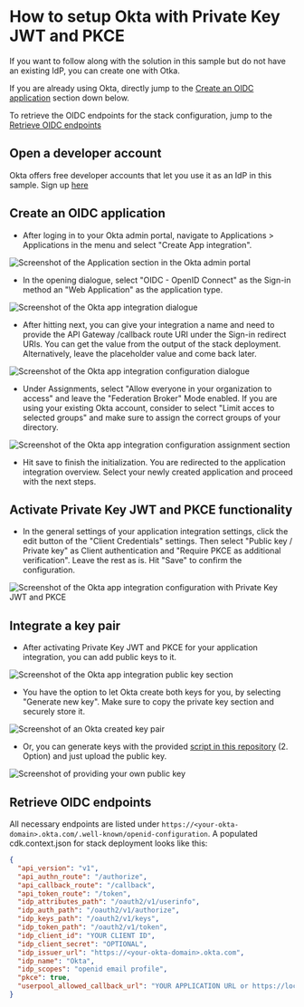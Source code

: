 # How to setup Okta with Private Key JWT and PKCE

If you want to follow along with the solution in this sample but do not have an existing IdP, you can create one with Otka.

If you are already using Okta, directly jump to the [Create an OIDC application](#create-an-oidc-application) section down below.

To retrieve the OIDC endpoints for the stack configuration, jump to the [Retrieve OIDC endpoints](#retrieve-oidc-endpoints)

## Open a developer account
Okta offers free developer accounts that let you use it as an IdP in this sample. Sign up [here](https://developer.okta.com/signup/)

## Create an OIDC application
* After loging in to your Okta admin portal, navigate to Applications > Applications in the menu and select "Create App integration".

![Screenshot of the Application section in the Okta admin portal](/docs/assets/images/okta-applications-1.png)

* In the opening dialogue, select "OIDC - OpenID Connect" as the Sign-in method an "Web Application" as the application type.

![Screenshot of the Okta app integration dialogue](/docs/assets/images/okta-applications-2.png)

* After hitting next, you can give your integration a name and need to provide the API Gateway /callback route URI under the Sign-in redirect URIs. You can get the value from the output of the stack deployment. Alternatively, leave the placeholder value and come back later.

![Screenshot of the Okta app integration configuration dialogue](/docs/assets/images/okta-applications-3.png)

* Under Assignments, select "Allow everyone in your organization to access" and leave the "Federation Broker" Mode enabled. If you are using your existing Okta account, consider to select "Limit acces to selected groups" and make sure to assign the correct groups of your directory.

![Screenshot of the Okta app integration configuration assignment section](/docs/assets/images/okta-applications-4.png)

* Hit save to finish the initialization. You are redirected to the application integration overview. Select your newly created application and proceed with the next steps.

## Activate Private Key JWT and PKCE functionality
* In the general settings of your application integration settings, click the edit button of the "Client Credentials" settings. Then select "Public key / Private key" as Client authentication and "Require PKCE as additional verification". Leave the rest as is. Hit "Save" to confirm the configuration.

![Screenshot of the Okta app integration configuration with Private Key JWT and PKCE](/docs/assets/images/okta-applications-5.png)

## Integrate a key pair
* After activating Private Key JWT and PKCE for your application integration, you can add public keys to it.

![Screenshot of the Okta app integration public key section](/docs/assets/images/okta-applications-6.png)

* You have the option to let Okta create both keys for you, by selecting "Generate new key". Make sure to copy the private key section and securely store it.

![Screenshot of an Okta created key pair](/docs/assets/images/okta-applications-7.png)

* Or, you can generate keys with the provided [script in this repository](../README.md#user-content-create-a-private-public-key-pair-in-jwk-format) (2. Option) and just upload the public key.

![Screenshot of providing your own public key](/docs/assets/images/okta-applications-8.png)

## Retrieve OIDC endpoints
All necessary endpoints are listed under `https://<your-okta-domain>.okta.com/.well-known/openid-configuration`. A populated cdk.context.json for stack deployment looks like this:

```json
{
  "api_version": "v1",
  "api_authn_route": "/authorize",
  "api_callback_route": "/callback",
  "api_token_route": "/token",
  "idp_attributes_path": "/oauth2/v1/userinfo",
  "idp_auth_path": "/oauth2/v1/authorize",
  "idp_keys_path": "/oauth2/v1/keys",
  "idp_token_path": "/oauth2/v1/token",
  "idp_client_id": "YOUR CLIENT ID",
  "idp_client_secret": "OPTIONAL",
  "idp_issuer_url": "https://<your-okta-domain>.okta.com",
  "idp_name": "Okta",
  "idp_scopes": "openid email profile",
  "pkce": true,
  "userpool_allowed_callback_url": "YOUR APPLICATION URL or https://localhost for testing"
}
```

